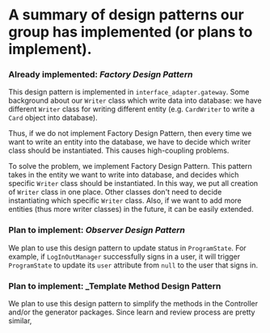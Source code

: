 # A summary of design patterns our group has implemented (or plans to implement).

### Already implemented: _Factory Design Pattern_
This design pattern is implemented in `interface_adapter.gateway`. Some background about our `Writer` class which write data into database:  we have different `Writer` class for writing different entity (e.g. `CardWriter` to write a `Card` object into database). 

Thus, if we do not implement Factory Design Pattern, then every time we want to write an entity into the database, we have to decide which writer class should be instantiated. This causes high-coupling problems.

To solve the problem, we implement Factory Design Pattern. This pattern takes in the entity we want to write into database, and decides which specific `Writer` class should be instantiated. In this way, we put all creation of `Writer` class in one place. Other classes don't need to decide instantiating which specific `Writer` class. Also, if we want to add more entities (thus more writer classes) in the future, it can be easily extended.  

### Plan to implement: _Observer Design Pattern_
We plan to use this design pattern to update status in `ProgramState`. For example, if `LogInOutManager` successfully signs in a user, it will trigger `ProgramState` to update its `user` attribute from `null` to the user that signs in.

### Plan to implement: _Template Method Design Pattern
We plan to use this design pattern to simplify the methods in the Controller and/or the generator packages. Since learn and review process are pretty similar, 
